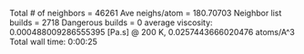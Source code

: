 Total # of neighbors = 46261
Ave neighs/atom = 180.70703
Neighbor list builds = 2718
Dangerous builds = 0
average viscosity: 0.000488009286555395 [Pa.s] @ 200 K, 0.0257443666020476 atoms/A^3
Total wall time: 0:00:25
